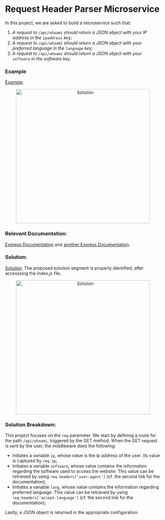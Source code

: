 # Request Header Parser Microservice

In this project, we are asked to build a microservice such that:

1. *A request to `/api/whoami` should return a JSON object with your IP address in the `ipaddress` key;*
2. *A request to `/api/whoami` should return a JSON object with your preferred language in the `language` key;*
3. *A request to `/api/whoami` should return a JSON object with your `software` in the software key.*

### Example

[Example](https://request-header-parser-microservice.freecodecamp.rocks/).

<p align="center" width="100%"><img width="434" alt="Solution" src="https://user-images.githubusercontent.com/73555298/188320816-f3c78702-e4b1-4096-acb2-9f5474cad94f.png">
  </p>

### Relevant Documentation:

[Express Documentation](https://expressjs.com/en/api.html) and [another Express Documentation](https://sailsjs.com/documentation/reference/request-req).

### Solution:

[Solution](https://replit.com/join/oavdjwqaee-minip). The proposed solution segment is properly identified, after accesssing the *index.js* file.

<p align="center" width="100%"><img width="434" alt="Solution" src="https://user-images.githubusercontent.com/73555298/188313263-5e411199-64f1-4905-91f4-1f4dbd2bc6bf.png">
  </p>

### Solution Breakdown:

This project focuses on the `req` parameter. We start by defining a route for the path `/api/whoami`, triggered by the GET method. When the GET request is sent by the user, the middleware does the following:

- Initiates a variable `ip`, whose value is the ip address of the user. Its value is captured by `req.ip`;
- Initiates a variable `software`, whose value contains the information regarding the software used to access the website. This value can be retrieved by using `req.headers['user-agent']` (cf. the second link for the documentation);
- Initiates a variable `lang`, whose value contains the information regarding preferred language. This value can be retrieved by using `req.headers['accept-language']` (cf. the second link for the documentation);

Lastly, a JSON object is returned in the appropriate configuration.
